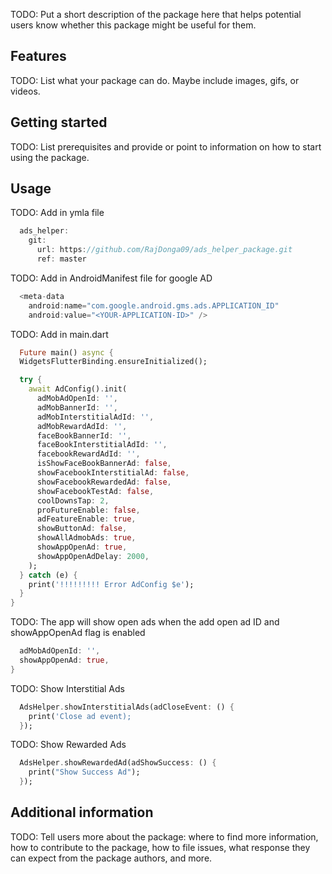 <!-- 
This README describes the package. If you publish this package to pub.dev,
this README's contents appear on the landing page for your package.

For information about how to write a good package README, see the guide for
[writing package pages](https://dart.dev/guides/libraries/writing-package-pages). 

For general information about developing packages, see the Dart guide for
[creating packages](https://dart.dev/guides/libraries/create-library-packages)
and the Flutter guide for
[developing packages and plugins](https://flutter.dev/developing-packages). 
-->

TODO: Put a short description of the package here that helps potential users
know whether this package might be useful for them.

## Features

TODO: List what your package can do. Maybe include images, gifs, or videos.

## Getting started

TODO: List prerequisites and provide or point to information on how to
start using the package.

## Usage

TODO: Add in ymla file

```dart
  ads_helper:
    git:
      url: https://github.com/RajDonga09/ads_helper_package.git
      ref: master
```

TODO: Add in AndroidManifest file for google AD

```dart
  <meta-data
    android:name="com.google.android.gms.ads.APPLICATION_ID"
    android:value="<YOUR-APPLICATION-ID>" />
```

TODO: Add in main.dart

```dart
  Future main() async {
  WidgetsFlutterBinding.ensureInitialized();

  try {
    await AdConfig().init(
      adMobAdOpenId: '',
      adMobBannerId: '',
      adMobInterstitialAdId: '',
      adMobRewardAdId: '',
      faceBookBannerId: '',
      faceBookInterstitialAdId: '',
      facebookRewardAdId: '',
      isShowFaceBookBannerAd: false,
      showFacebookInterstitialAd: false,
      showFacebookRewardedAd: false,
      showFacebookTestAd: false,
      coolDownsTap: 2,
      proFutureEnable: false,
      adFeatureEnable: true,
      showButtonAd: false,
      showAllAdmobAds: true, 
      showAppOpenAd: true, 
      showAppOpenAdDelay: 2000,
    );
  } catch (e) {
    print('!!!!!!!!! Error AdConfig $e');
  }
}  
```

TODO: The app will show open ads when the add open ad ID and showAppOpenAd flag is enabled

```dart
  adMobAdOpenId: '',
  showAppOpenAd: true,
}  
```

TODO: Show Interstitial Ads

```dart
  AdsHelper.showInterstitialAds(adCloseEvent: () {
    print('Close ad event);
  });
```

TODO: Show Rewarded Ads

```dart
  AdsHelper.showRewardedAd(adShowSuccess: () {
    print("Show Success Ad");
  });
```
## Additional information

TODO: Tell users more about the package: where to find more information, how to 
contribute to the package, how to file issues, what response they can expect 
from the package authors, and more.
